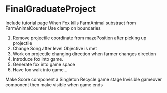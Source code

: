 # FinalGraduateProject

Include tutorial page
When Fox kills FarmAnimal substract from FarmAnimalCounter
Use clamp on boundaries

1. Remove projectile coordinate from mazePosition after picking up projectile
2. Change Song after level Objective is met
3. Work on projectile changing direction when farmer changes direction
4. Introduce fox into game.
5. Generate fox into game space
6. Have fox walk into game...

Make Score component a Singleton
Recycle game stage
Invisible gameover component then make visible when game ends

